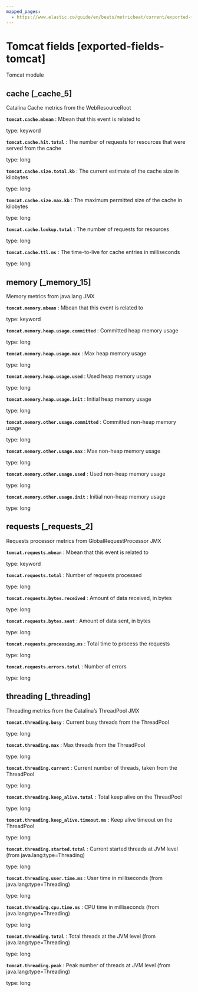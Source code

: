 ```yaml
---
mapped_pages:
  - https://www.elastic.co/guide/en/beats/metricbeat/current/exported-fields-tomcat.html
---
```


# Tomcat fields [exported-fields-tomcat]

Tomcat module


## cache [_cache_5]

Catalina Cache metrics from the WebResourceRoot

**`tomcat.cache.mbean`**
:   Mbean that this event is related to

type: keyword


**`tomcat.cache.hit.total`**
:   The number of requests for resources that were served from the cache

type: long


**`tomcat.cache.size.total.kb`**
:   The current estimate of the cache size in kilobytes

type: long


**`tomcat.cache.size.max.kb`**
:   The maximum permitted size of the cache in kilobytes

type: long


**`tomcat.cache.lookup.total`**
:   The number of requests for resources

type: long


**`tomcat.cache.ttl.ms`**
:   The time-to-live for cache entries in milliseconds

type: long



## memory [_memory_15]

Memory metrics from java.lang JMX

**`tomcat.memory.mbean`**
:   Mbean that this event is related to

type: keyword


**`tomcat.memory.heap.usage.committed`**
:   Committed heap memory usage

type: long


**`tomcat.memory.heap.usage.max`**
:   Max heap memory usage

type: long


**`tomcat.memory.heap.usage.used`**
:   Used heap memory usage

type: long


**`tomcat.memory.heap.usage.init`**
:   Initial heap memory usage

type: long


**`tomcat.memory.other.usage.committed`**
:   Committed non-heap memory usage

type: long


**`tomcat.memory.other.usage.max`**
:   Max non-heap memory usage

type: long


**`tomcat.memory.other.usage.used`**
:   Used non-heap memory usage

type: long


**`tomcat.memory.other.usage.init`**
:   Initial non-heap memory usage

type: long



## requests [_requests_2]

Requests processor metrics from GlobalRequestProcessor JMX

**`tomcat.requests.mbean`**
:   Mbean that this event is related to

type: keyword


**`tomcat.requests.total`**
:   Number of requests processed

type: long


**`tomcat.requests.bytes.received`**
:   Amount of data received, in bytes

type: long


**`tomcat.requests.bytes.sent`**
:   Amount of data sent, in bytes

type: long


**`tomcat.requests.processing.ms`**
:   Total time to process the requests

type: long


**`tomcat.requests.errors.total`**
:   Number of errors

type: long



## threading [_threading]

Threading metrics from the Catalina’s ThreadPool JMX

**`tomcat.threading.busy`**
:   Current busy threads from the ThreadPool

type: long


**`tomcat.threading.max`**
:   Max threads from the ThreadPool

type: long


**`tomcat.threading.current`**
:   Current number of threads, taken from the ThreadPool

type: long


**`tomcat.threading.keep_alive.total`**
:   Total keep alive on the ThreadPool

type: long


**`tomcat.threading.keep_alive.timeout.ms`**
:   Keep alive timeout on the ThreadPool

type: long


**`tomcat.threading.started.total`**
:   Current started threads at JVM level (from java.lang:type=Threading)

type: long


**`tomcat.threading.user.time.ms`**
:   User time in milliseconds (from java.lang:type=Threading)

type: long


**`tomcat.threading.cpu.time.ms`**
:   CPU time in milliseconds (from java.lang:type=Threading)

type: long


**`tomcat.threading.total`**
:   Total threads at the JVM level (from java.lang:type=Threading)

type: long


**`tomcat.threading.peak`**
:   Peak number of threads at JVM level (from java.lang:type=Threading)

type: long


